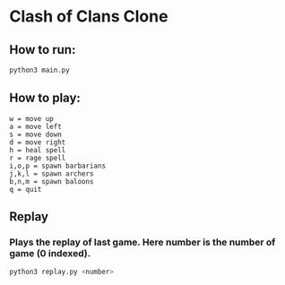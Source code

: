 # Clash of Clans Clone

## How to run:

```bash
python3 main.py
```

## How to play:

```
w = move up
a = move left
s = move down
d = move right
h = heal spell
r = rage spell
i,o,p = spawn barbarians
j,k,l = spawn archers
b,n,m = spawn baloons
q = quit
```

## Replay
### Plays the replay of last game. Here number is the number of game (0 indexed).

```bash
python3 replay.py <number>
```
